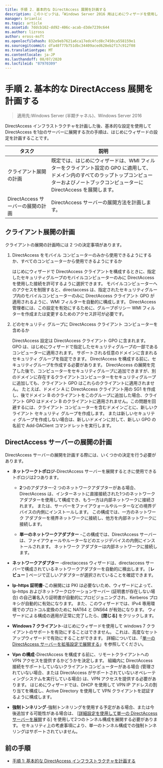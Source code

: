 ```yaml
---
title: 手順 2. 基本的な DirectAccess 展開を計画する
description: このトピックは、「Windows Server 2016 用はじめにウィザードを使用して単一の DirectAccess サーバーを展開する」の一部です。
manager: brianlic
ms.topic: article
ms.assetid: 7ddcb162-dd92-406c-acab-d3de7239c644
ms.author: lizross
author: eross-msft
ms.openlocfilehash: 832e9eb7621a6ca17edc4fcd8c7450ca558159e1
ms.sourcegitcommit: dfa48f77b751dbc34409aced628eb2f17c912f08
ms.translationtype: MT
ms.contentlocale: ja-JP
ms.lasthandoff: 08/07/2020
ms.locfileid: "87970309"
---
```

# <a name="step-2-plan-the-basic-directaccess-deployment"></a>手順 2. 基本的な DirectAccess 展開を計画する

>適用先:Windows Server (半期チャネル)、Windows Server 2016

DirectAccess インフラストラクチャを計画した後、基本的な設定を使用して DirectAccess を1台のサーバーに展開する次の手順は、はじめにウィザードの設定を計画することです。

|タスク|説明|
|----|--------|
|クライアント展開の計画|既定では、はじめにウィザードは、WMI フィルターをクライアント設定の GPO に適用して、ドメイン内のすべてのラップトップコンピューターおよびノートブックコンピューターに DirectAccess を展開します。|
|DirectAccess サーバーの展開の計画|DirectAccess サーバーの展開方法を計画します。|

## <a name="planning-for-client-deployment"></a><a name="bkmk_2_1_client"></a>クライアント展開の計画
クライアントの展開の計画時には 2 つの決定事項があります。

1.  DirectAccess をモバイル コンピューターのみから使用できるようにするか、すべてのコンピューターから使用できるようにするか

    はじめにウィザードで DirectAccess クライアントを構成するときに、指定したセキュリティグループのモバイルコンピューターのみに DirectAccess を使用した接続を許可するように選択できます。 モバイルコンピューターへのアクセスを制限すると、directaccess は、指定されたセキュリティグループ内のモバイルコンピューターのみに DirectAccess クライアント GPO が適用されるように、WMI フィルターを自動的に構成します。 DirectAccess 管理者には、この設定を有効にするために、グループポリシー WMI フィルターを作成または変更するためのアクセス許可が必要です。

2.  どのセキュリティ グループに DirectAccess クライアント コンピューターを含めるか

    DirectAccess 設定は DirectAccess クライアント GPO に含まれます。 GPO は、はじめにウィザードで指定したセキュリティグループの一部であるコンピューターに適用されます。 サポートされる任意のドメインに含まれるセキュリティ グループを指定できます。 DirectAccess を構成する前に、セキュリティグループを作成する必要があります。 DirectAccess の展開を完了した後で、コンピューターをセキュリティグループに追加できますが、別のドメインに存在するクライアントコンピューターをセキュリティグループに追加しても、クライアント GPO はこれらのクライアントに適用されません。 たとえば、ドメイン A に DirectAccess クライアント用の SG1 を作成し、後でドメイン B のクライアントをこのグループに追加した場合、クライアント GPO はドメイン B のクライアントに適用されません。この問題を回避するには、クライアント コンピューターを含むドメインごとに、新しいクライアント セキュリティ グループを作成します。 または新しいセキュリティ グループを作成しない場合は、新しいドメインに対して、新しい GPO の名前で Add-DAClient コマンドレットを実行します。

## <a name="planning-for-directaccess-server-deployment"></a><a name="bkmk_2_2_server"></a>DirectAccess サーバーの展開の計画
DirectAccess サーバーの展開を計画する際には、いくつかの決定を行う必要があります。

-   **ネットワークトポロジ**-DirectAccess サーバーを展開するときに使用できるトポロジは2つあります。

    -   **2**つのアダプター-2 つのネットワークアダプターがある場合、DirectAccess は、インターネットに直接接続された1つのネットワークアダプターを使用して構成でき、もう一方は内部ネットワークに接続されます。 または、サーバーをファイアウォールやルーターなどの境界デバイスの内側にインストールします。 この構成では、一方のネットワーク アダプターを境界ネットワークに接続し、他方を内部ネットワークに接続します。

    -   **単一のネットワークアダプター** -この構成では、DirectAccess サーバーは、ファイアウォールやルーターなどのエッジデバイスの内側にインストールされます。 ネットワーク アダプターは内部ネットワークに接続します。

-   **ネットワークアダプター** -directaccess ウィザードは、directaccess サーバーで構成されているネットワークアダプターを自動的に検出します。 [**レビュー** ] ページで正しいアダプターが選択されていることを確認できます。

-   **Ip-https 証明書**-この展開には PKI は必要ないため、ウィザードによって、Ip-https およびネットワークロケーションサーバー (証明書が存在しない場合) の自己署名入り証明書が自動的にプロビジョニングされ、Kerberos プロキシが自動的に有効になります。 また、このウィザードでは、IPv4 専用環境でのプロトコル変換のために NAT64 と DNS64 が有効になります。 ウィザードによる構成の適用が正常に完了したら、**[閉じる]** をクリックします。

-   **Windows 7 クライアント**-はじめにウィザードを使用して windows 7 クライアントのサポートを有効にすることはできません。 これは、高度なセットアップウィザードで有効にすることができます。 詳細については、「[単一の DirectAccess サーバーを拡張設定で展開する](../single-server-advanced/Deploy-a-Single-DirectAccess-Server-with-Advanced-Settings.md)」を参照してください。

-   **Vpn の構成**-DirectAccess を構成する前に、リモートクライアントへの VPN アクセスを提供するかどうかを決定します。 組織内に DirectAccess 接続をサポートしていないクライアントコンピューターがある場合 (管理されていない場合、または DirectAccess がサポートされていないオペレーティングシステムを実行している場合) は、VPN アクセスを提供する必要があります。 はじめにウィザードでは、DHCP を使用して VPN IP アドレスの割り当てを構成し、Active Directory を使用して VPN クライアントを認証するように構成します。

-   **強制トンネリング**-強制トンネリングを使用する予定がある場合、または今後追加する可能性がある場合は、 [[詳細設定を使用して単一の DirectAccess サーバーを展開](../single-server-advanced/Deploy-a-Single-DirectAccess-Server-with-Advanced-Settings.md)する] を使用して2つのトンネル構成を展開する必要があります。 セキュリティ上の考慮事項により、単一のトンネル構成での強制トンネリングはサポートされていません。

## <a name="previous-step"></a><a name="BKMK_Links"></a>前の手順

-   [手順 1: 基本的な DirectAccess インフラストラクチャを計画する](da-basic-plan-s1-infrastructure.md)



